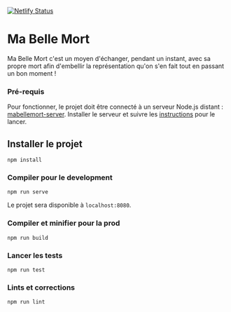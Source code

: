[![Netlify Status](https://api.netlify.com/api/v1/badges/2327550e-3f43-473b-bb55-1a0858936ca5/deploy-status)](https://app.netlify.com/sites/mabellemort/deploys)

# Ma Belle Mort

Ma Belle Mort c'est un moyen d'échanger, pendant un instant, avec sa propre mort 
afin d'embellir la représentation qu'on s'en fait tout en passant un bon moment !

### Pré-requis

Pour fonctionner, le projet doit être connecté à un serveur Node.js distant : [mabellemort-server](https://github.com/robinsimonklein/mabellemort-server). 
Installer le serveur et suivre les [instructions](https://github.com/robinsimonklein/mabellemort-server#mabellemort-server) pour le lancer.

## Installer le projet
```
npm install
```

### Compiler pour le development
```
npm run serve
```

Le projet sera disponible à `localhost:8080`.

### Compiler et minifier pour la prod
```
npm run build
```

### Lancer les tests
```
npm run test
```

### Lints et corrections
```
npm run lint
```
